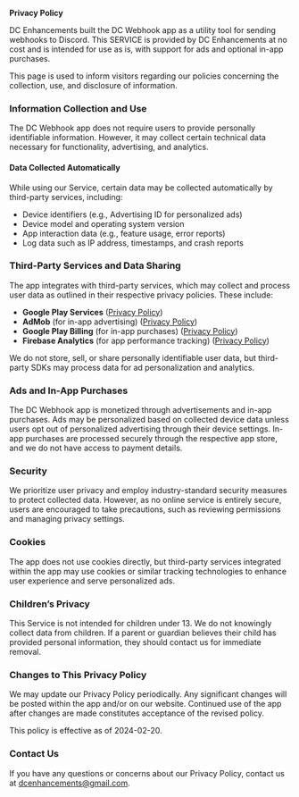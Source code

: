 **Privacy Policy**

DC Enhancements built the DC Webhook app as a utility tool for sending webhooks to Discord. This SERVICE is provided by DC Enhancements at no cost and is intended for use as is, with support for ads and optional in-app purchases.

This page is used to inform visitors regarding our policies concerning the collection, use, and disclosure of information.

### **Information Collection and Use**
The DC Webhook app does not require users to provide personally identifiable information. However, it may collect certain technical data necessary for functionality, advertising, and analytics.

#### **Data Collected Automatically**
While using our Service, certain data may be collected automatically by third-party services, including:
- Device identifiers (e.g., Advertising ID for personalized ads)
- Device model and operating system version
- App interaction data (e.g., feature usage, error reports)
- Log data such as IP address, timestamps, and crash reports

### **Third-Party Services and Data Sharing**
The app integrates with third-party services, which may collect and process user data as outlined in their respective privacy policies. These include:
- **Google Play Services** ([Privacy Policy](https://www.google.com/policies/privacy/))
- **AdMob** (for in-app advertising) ([Privacy Policy](https://support.google.com/admob/answer/6128543?hl=en))
- **Google Play Billing** (for in-app purchases) ([Privacy Policy](https://play.google.com/about/privacy-security/))
- **Firebase Analytics** (for app performance tracking) ([Privacy Policy](https://firebase.google.com/support/privacy))

We do not store, sell, or share personally identifiable user data, but third-party SDKs may process data for ad personalization and analytics.

### **Ads and In-App Purchases**
The DC Webhook app is monetized through advertisements and in-app purchases. Ads may be personalized based on collected device data unless users opt out of personalized advertising through their device settings. In-app purchases are processed securely through the respective app store, and we do not have access to payment details.

### **Security**
We prioritize user privacy and employ industry-standard security measures to protect collected data. However, as no online service is entirely secure, users are encouraged to take precautions, such as reviewing permissions and managing privacy settings.

### **Cookies**
The app does not use cookies directly, but third-party services integrated within the app may use cookies or similar tracking technologies to enhance user experience and serve personalized ads.

### **Children’s Privacy**
This Service is not intended for children under 13. We do not knowingly collect data from children. If a parent or guardian believes their child has provided personal information, they should contact us for immediate removal.

### **Changes to This Privacy Policy**
We may update our Privacy Policy periodically. Any significant changes will be posted within the app and/or on our website. Continued use of the app after changes are made constitutes acceptance of the revised policy.

This policy is effective as of 2024-02-20.

### **Contact Us**
If you have any questions or concerns about our Privacy Policy, contact us at dcenhancements@gmail.com.
